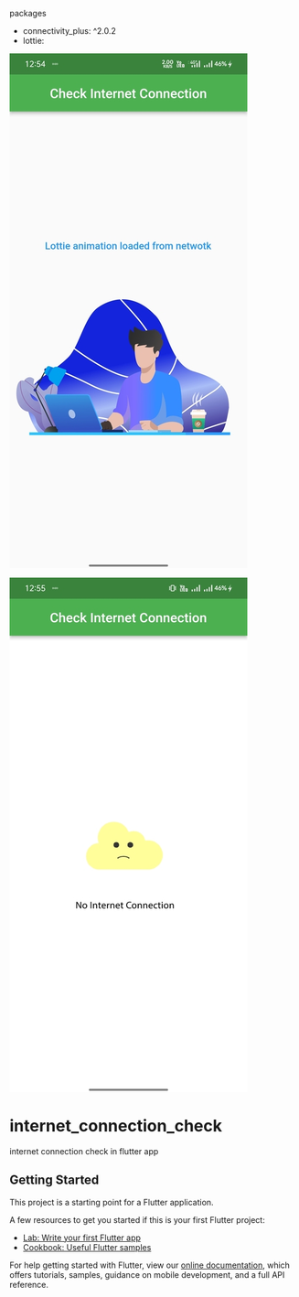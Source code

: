 packages
- connectivity_plus: ^2.0.2
- lottie:

![CHEESE!](screenshot/netconnected.jpg)


![CHEESE!](screenshot/nonetwork.jpg)

# internet_connection_check

internet connection check in flutter app

## Getting Started

This project is a starting point for a Flutter application.

A few resources to get you started if this is your first Flutter project:

- [Lab: Write your first Flutter app](https://flutter.dev/docs/get-started/codelab)
- [Cookbook: Useful Flutter samples](https://flutter.dev/docs/cookbook)

For help getting started with Flutter, view our
[online documentation](https://flutter.dev/docs), which offers tutorials,
samples, guidance on mobile development, and a full API reference.
